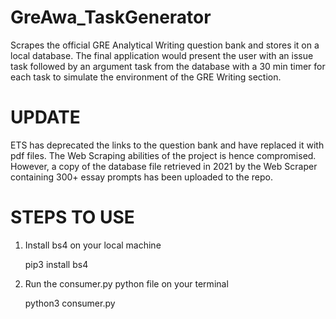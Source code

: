 # GreAwa_TaskGenerator
Scrapes the official GRE Analytical Writing question bank and stores it on a local database. The final application would present the user with an issue task followed by an argument task from the database with a 30 min timer for each task to simulate the environment of the GRE Writing section.

# UPDATE

ETS has deprecated the links to the question bank and have replaced it with pdf files. The Web Scraping abilities of the project is hence compromised. However, a copy of the database file retrieved in 2021 by the Web Scraper containing 300+ essay prompts has been uploaded to the repo.

# STEPS TO USE

1. Install bs4 on your local machine

    pip3 install bs4

2. Run the consumer.py python file on your terminal

    python3 consumer.py
